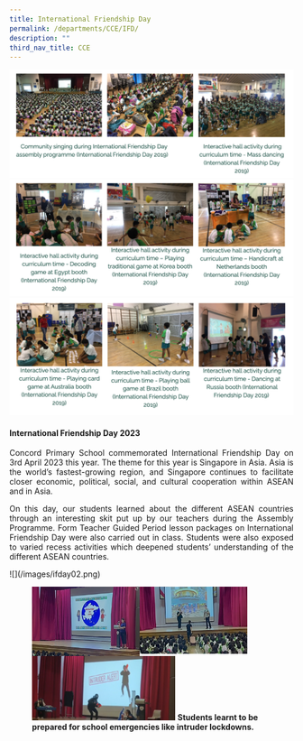 ```yaml
---
title: International Friendship Day
permalink: /departments/CCE/IFD/
description: ""
third_nav_title: CCE
---
```

![](/images/ifd1.png)
![](/images/ifd2.png)
![](/images/ifd3.png)

<h4>International Friendship Day 2023</h4>

<p style="text-align:justify">Concord Primary School commemorated International Friendship Day on 3rd April 2023 this year. The theme for this year is Singapore in Asia. Asia is the world’s fastest-growing region, and Singapore continues to facilitate closer economic, political, social, and cultural cooperation within ASEAN and in Asia.</p> 

<p style="text-align:justify">On this day, our students learned about the different ASEAN countries through an interesting skit put up by our teachers during the Assembly Programme. Form Teacher Guided Period lesson packages on International Friendship Day were also carried out in class. Students were also exposed to varied recess activities which deepened students’ understanding of the different ASEAN countries.</p>
![](/images/ifday02.png)
<br>
<p></p><figure>	
<img src="/images/ifday01.png" style="width:45%" align="left">
<img src="/images/ifday02.png" style="width:45%"><br>
<img src="/images/tdd%20pic3.png" style="width:60%">
<b style="font-size:14px">Students learnt to be prepared for school emergencies like intruder lockdowns.</b>
</figure>